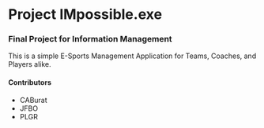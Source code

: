 # Project IMpossible.exe
### Final Project for Information Management
This is a simple E-Sports Management Application for Teams, Coaches, and Players alike.
#### Contributors
- CABurat
- JFBO
- PLGR
